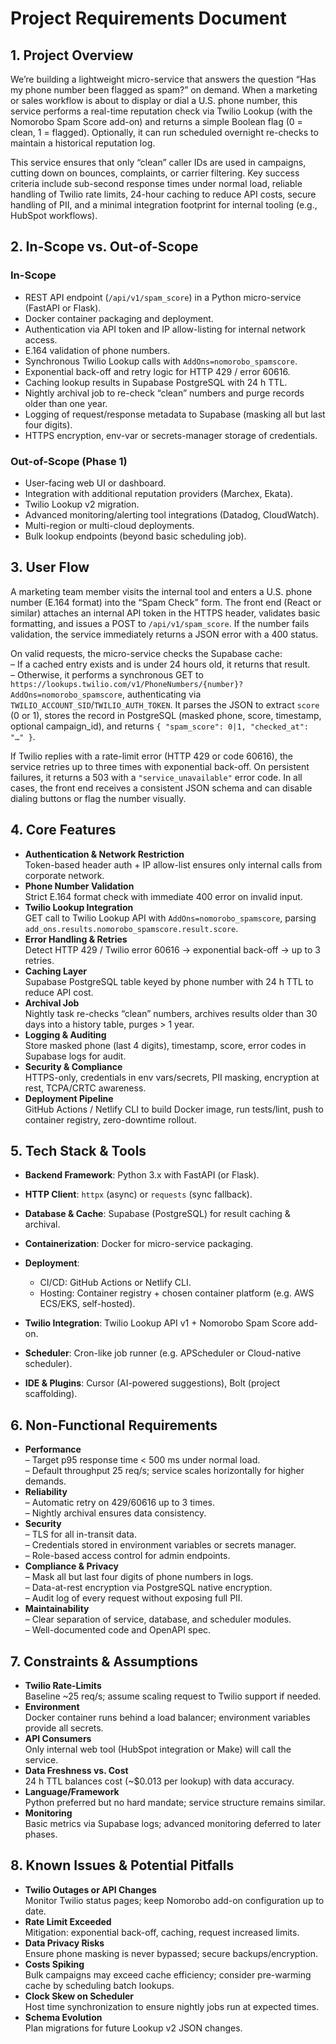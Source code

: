 # Project Requirements Document

## 1. Project Overview

We’re building a lightweight micro-service that answers the question “Has my phone number been flagged as spam?” on demand. When a marketing or sales workflow is about to display or dial a U.S. phone number, this service performs a real-time reputation check via Twilio Lookup (with the Nomorobo Spam Score add-on) and returns a simple Boolean flag (0 = clean, 1 = flagged). Optionally, it can run scheduled overnight re-checks to maintain a historical reputation log.

This service ensures that only “clean” caller IDs are used in campaigns, cutting down on bounces, complaints, or carrier filtering. Key success criteria include sub-second response times under normal load, reliable handling of Twilio rate limits, 24-hour caching to reduce API costs, secure handling of PII, and a minimal integration footprint for internal tooling (e.g., HubSpot workflows).

## 2. In-Scope vs. Out-of-Scope

### In-Scope

*   REST API endpoint (`/api/v1/spam_score`) in a Python micro-service (FastAPI or Flask).
*   Docker container packaging and deployment.
*   Authentication via API token and IP allow-listing for internal network access.
*   E.164 validation of phone numbers.
*   Synchronous Twilio Lookup calls with `AddOns=nomorobo_spamscore`.
*   Exponential back-off and retry logic for HTTP 429 / error 60616.
*   Caching lookup results in Supabase PostgreSQL with 24 h TTL.
*   Nightly archival job to re-check “clean” numbers and purge records older than one year.
*   Logging of request/response metadata to Supabase (masking all but last four digits).
*   HTTPS encryption, env-var or secrets-manager storage of credentials.

### Out-of-Scope (Phase 1)

*   User-facing web UI or dashboard.
*   Integration with additional reputation providers (Marchex, Ekata).
*   Twilio Lookup v2 migration.
*   Advanced monitoring/alerting tool integrations (Datadog, CloudWatch).
*   Multi-region or multi-cloud deployments.
*   Bulk lookup endpoints (beyond basic scheduling job).

## 3. User Flow

A marketing team member visits the internal tool and enters a U.S. phone number (E.164 format) into the “Spam Check” form. The front end (React or similar) attaches an internal API token in the HTTPS header, validates basic formatting, and issues a POST to `/api/v1/spam_score`. If the number fails validation, the service immediately returns a JSON error with a 400 status.

On valid requests, the micro-service checks the Supabase cache:\
– If a cached entry exists and is under 24 hours old, it returns that result.\
– Otherwise, it performs a synchronous GET to `https://lookups.twilio.com/v1/PhoneNumbers/{number}?AddOns=nomorobo_spamscore`, authenticating via `TWILIO_ACCOUNT_SID`/`TWILIO_AUTH_TOKEN`. It parses the JSON to extract `score` (0 or 1), stores the record in PostgreSQL (masked phone, score, timestamp, optional campaign_id), and returns `{ "spam_score": 0|1, "checked_at": "…" }`.

If Twilio replies with a rate-limit error (HTTP 429 or code 60616), the service retries up to three times with exponential back-off. On persistent failures, it returns a 503 with a `"service_unavailable"` error code. In all cases, the front end receives a consistent JSON schema and can disable dialing buttons or flag the number visually.

## 4. Core Features

*   **Authentication & Network Restriction**\
    Token-based header auth + IP allow-list ensures only internal calls from corporate network.
*   **Phone Number Validation**\
    Strict E.164 format check with immediate 400 error on invalid input.
*   **Twilio Lookup Integration**\
    GET call to Twilio Lookup API with `AddOns=nomorobo_spamscore`, parsing `add_ons.results.nomorobo_spamscore.result.score`.
*   **Error Handling & Retries**\
    Detect HTTP 429 / Twilio error 60616 → exponential back-off → up to 3 retries.
*   **Caching Layer**\
    Supabase PostgreSQL table keyed by phone number with 24 h TTL to reduce API cost.
*   **Archival Job**\
    Nightly task re-checks “clean” numbers, archives results older than 30 days into a history table, purges > 1 year.
*   **Logging & Auditing**\
    Store masked phone (last 4 digits), timestamp, score, error codes in Supabase logs for audit.
*   **Security & Compliance**\
    HTTPS-only, credentials in env vars/secrets, PII masking, encryption at rest, TCPA/CRTC awareness.
*   **Deployment Pipeline**\
    GitHub Actions / Netlify CLI to build Docker image, run tests/lint, push to container registry, zero-downtime rollout.

## 5. Tech Stack & Tools

*   **Backend Framework**: Python 3.x with FastAPI (or Flask).

*   **HTTP Client**: `httpx` (async) or `requests` (sync fallback).

*   **Database & Cache**: Supabase (PostgreSQL) for result caching & archival.

*   **Containerization**: Docker for micro-service packaging.

*   **Deployment**:

    *   CI/CD: GitHub Actions or Netlify CLI.
    *   Hosting: Container registry + chosen container platform (e.g. AWS ECS/EKS, self-hosted).

*   **Twilio Integration**: Twilio Lookup API v1 + Nomorobo Spam Score add-on.

*   **Scheduler**: Cron-like job runner (e.g. APScheduler or Cloud-native scheduler).

*   **IDE & Plugins**: Cursor (AI-powered suggestions), Bolt (project scaffolding).

## 6. Non-Functional Requirements

*   **Performance**\
    – Target p95 response time < 500 ms under normal load.\
    – Default throughput 25 req/s; service scales horizontally for higher demands.
*   **Reliability**\
    – Automatic retry on 429/60616 up to 3 times.\
    – Nightly archival ensures data consistency.
*   **Security**\
    – TLS for all in-transit data.\
    – Credentials stored in environment variables or secrets manager.\
    – Role-based access control for admin endpoints.
*   **Compliance & Privacy**\
    – Mask all but last four digits of phone numbers in logs.\
    – Data-at-rest encryption via PostgreSQL native encryption.\
    – Audit log of every request without exposing full PII.
*   **Maintainability**\
    – Clear separation of service, database, and scheduler modules.\
    – Well-documented code and OpenAPI spec.

## 7. Constraints & Assumptions

*   **Twilio Rate-Limits**\
    Baseline ~25 req/s; assume scaling request to Twilio support if needed.
*   **Environment**\
    Docker container runs behind a load balancer; environment variables provide all secrets.
*   **API Consumers**\
    Only internal web tool (HubSpot integration or Make) will call the service.
*   **Data Freshness vs. Cost**\
    24 h TTL balances cost (~$0.013 per lookup) with data accuracy.
*   **Language/Framework**\
    Python preferred but no hard mandate; service structure remains similar.
*   **Monitoring**\
    Basic metrics via Supabase logs; advanced monitoring deferred to later phases.

## 8. Known Issues & Potential Pitfalls

*   **Twilio Outages or API Changes**\
    Monitor Twilio status pages; keep Nomorobo add-on configuration up to date.
*   **Rate Limit Exceeded**\
    Mitigation: exponential back-off, caching, request increased limits.
*   **Data Privacy Risks**\
    Ensure phone masking is never bypassed; secure backups/encryption.
*   **Costs Spiking**\
    Bulk campaigns may exceed cache efficiency; consider pre-warming cache by scheduling batch lookups.
*   **Clock Skew on Scheduler**\
    Host time synchronization to ensure nightly jobs run at expected times.
*   **Schema Evolution**\
    Plan migrations for future Lookup v2 JSON changes.
